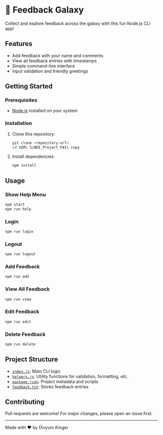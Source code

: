 # 🚀 Feedback Galaxy

Collect and explore feedback across the galaxy with this fun Node.js CLI app!

## Features

- Add feedback with your name and comments
- View all feedback entries with timestamps
- Simple command-line interface
- Input validation and friendly greetings

## Getting Started

### Prerequisites

- [Node.js](https://nodejs.org/) installed on your system

### Installation

1. Clone this repository:
   ```sh
   git clone <repository-url>
   cd SEM\ 5/BEE_Project_FA1\ copy
   ```
2. Install dependencies:
   ```sh
   npm install
   ```

## Usage

### Show Help Menu

```sh
npm start
npm run help
```

### Login

```sh
npm run login
```

### Logout

```sh
npm run logout
```

### Add Feedback

```sh
npm run add
```

### View All Feedback

```sh
npm run view
```

### Edit Feedback

```sh
npm run edit
```

### Delete Feedback

```sh
npm run delete
```

## Project Structure

- [`index.js`](index.js): Main CLI logic
- [`helpers.js`](helpers.js): Utility functions for validation, formatting, etc.
- [`package.json`](package.json): Project metadata and scripts
- [`feedback.txt`](feedback.txt): Stores feedback entries

## Contributing

Pull requests are welcome! For major changes, please open an issue first.

---

Made with ❤️ by Divyum Kinger
